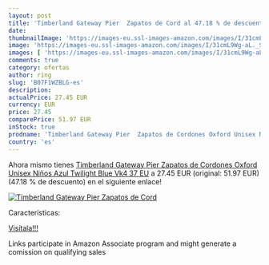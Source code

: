```yaml
---
layout: post
title: 'Timberland Gateway Pier  Zapatos de Cord al 47.18 % de descuento'
date: 
thumbnailImage: 'https://images-eu.ssl-images-amazon.com/images/I/31cmL9Wg-aL._SL200_.jpg'
image: 'https://images-eu.ssl-images-amazon.com/images/I/31cmL9Wg-aL._SL200_.jpg'
images: [ 'https://images-eu.ssl-images-amazon.com/images/I/31cmL9Wg-aL._SL200_.jpg' ]
comments: true
category: ofertas
author: ring
slug: 'B07F1WZBLG-es'
description:
actualPrice: 27.45 EUR
currency: EUR
price: 27.45
comparePrice: 51.97 EUR
inStock: true
prodname: 'Timberland Gateway Pier  Zapatos de Cordones Oxford Unisex Niños  Azul  Twilight Blue Vk4   37 EU'
country: 'es'
---
```


Ahora mismo tienes [Timberland Gateway Pier  Zapatos de Cordones Oxford Unisex Niños  Azul  Twilight Blue Vk4   37 EU](https://www.amazon.es/dp/B07F1WZBLG/?tag=tolees-21) a 27.45 EUR (original: 51.97 EUR) (47.18 %  de descuento) en el siguiente enlace!

[![Timberland Gateway Pier  Zapatos de Cord](https://images-eu.ssl-images-amazon.com/images/I/31cmL9Wg-aL._SL200_.jpg)](https://www.amazon.es/dp/B07F1WZBLG/?tag=tolees-21)

Características:


[Visítala!!!](https://www.amazon.es/dp/B07F1WZBLG/?tag=tolees-21)

Links participate in Amazon Associate program and might generate a comission on qualifying sales
